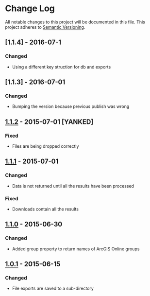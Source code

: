 # Change Log
All notable changes to this project will be documented in this file.
This project adheres to [Semantic Versioning](http://semver.org/).

## [1.1.4] - 2016-07-1
### Changed
* Using a different key struction for db and exports

## [1.1.3] - 2016-07-01
### Changed
* Bumping the version because previous publish was wrong

## [1.1.2] - 2015-07-01 [YANKED]
### Fixed
* Files are being dropped correctly

## [1.1.1] - 2015-07-01
### Changed
* Data is not returned until all the results have been processed

### Fixed
* Downloads contain all the results

## [1.1.0] - 2015-06-30
### Changed
* Added group property to return names of ArcGIS Online groups

## [1.0.1] - 2015-06-15
### Changed
* File exports are saved to a sub-directory

[1.1.2]: https://github.com/koopjs/koop-opendata/compare/v1.1.2...v1.1.1
[1.1.1]: https://github.com/koopjs/koop-opendata/compare/v1.1.1...v1.1.0
[1.1.0]: https://github.com/koopjs/koop-opendata/compare/v1.1.0...v1.0.1
[1.0.1]: https://github.com/koopjs/koop-opendata/compare/v1.0.1...v1.0.0


